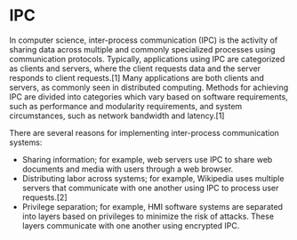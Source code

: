 # IPC

In computer science, inter-process communication \(IPC\) is the activity of sharing data across multiple and commonly specialized processes using communication protocols. Typically, applications using IPC are categorized as clients and servers, where the client requests data and the server responds to client requests.\[1\] Many applications are both clients and servers, as commonly seen in distributed computing. Methods for achieving IPC are divided into categories which vary based on software requirements, such as performance and modularity requirements, and system circumstances, such as network bandwidth and latency.\[1\]

There are several reasons for implementing inter-process communication systems:

* Sharing information; for example, web servers use IPC to share web documents and media with users through a web browser.
* Distributing labor across systems; for example, Wikipedia uses multiple servers that communicate with one another using IPC to process user requests.\[2\]
* Privilege separation; for example, HMI software systems are separated into layers based on privileges to minimize the risk of attacks. These layers communicate with one another using encrypted IPC.

